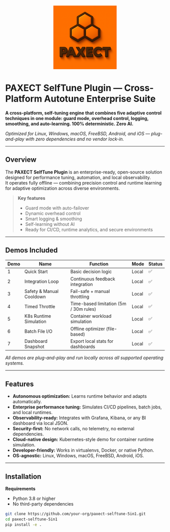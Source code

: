 <p align="center">
  <img src="ChatGPT%20Image%202%20okt%202025%2C%2022_33_51.png" alt="PAXECT logo" width="200"/>
</p>





# PAXECT SelfTune Plugin — Cross-Platform Autotune Enterprise Suite

**A cross-platform, self-tuning engine that combines five adaptive control techniques in one module: guard mode, overhead control, logging, smoothing, and auto-learning. 100% deterministic. Zero AI.**

_Optimized for Linux, Windows, macOS, FreeBSD, Android, and iOS — plug-and-play with zero dependencies and no vendor lock-in._

---

## Overview

The **PAXECT SelfTune Plugin** is an enterprise-ready, open-source solution designed for performance tuning, automation, and local observability.  
It operates fully offline — combining precision control and runtime learning for adaptive optimization across diverse environments.

> **Key features**
> - Guard mode with auto-failover  
> - Dynamic overhead control  
> - Smart logging & smoothing  
> - Self-learning without AI  
> - Ready for CI/CD, runtime analytics, and secure environments  

---

## Demos Included

| Demo | Name                      | Function                               | Mode   | Status |
| ---- | -------------------------- | -------------------------------------- | ------ | ------- |
| 1    | Quick Start                | Basic decision logic                   | Local  | ✅ |
| 2    | Integration Loop           | Continuous feedback integration        | Local  | ✅ |
| 3    | Safety & Manual Cooldown   | Fail-safe + manual throttling          | Local  | ✅ |
| 4    | Timed Throttle             | Time-based limitation (5m / 30m rules) | Local  | ✅ |
| 5    | K8s Runtime Simulation     | Container workload simulation          | Local  | ✅ |
| 6    | Batch File I/O             | Offline optimizer (file-based)         | Local  | ✅ |
| 7    | Dashboard Snapshot         | Export local stats for dashboards      | Local  | ✅ |

_All demos are plug-and-play and run locally across all supported operating systems._

---

## Features

- **Autonomous optimization:** Learns runtime behavior and adapts automatically.  
- **Enterprise performance tuning:** Simulates CI/CD pipelines, batch jobs, and local runtimes.  
- **Observability-ready:** Integrates with Grafana, Kibana, or any BI dashboard via local JSON.  
- **Security-first:** No network calls, no telemetry, no external dependencies.  
- **Cloud-native design:** Kubernetes-style demo for container runtime simulation.  
- **Developer-friendly:** Works in virtualenvs, Docker, or native Python.  
- **OS-agnostic:** Linux, Windows, macOS, FreeBSD, Android, iOS.  

---

## Installation

**Requirements**  
- Python 3.8 or higher  
- No third-party dependencies  

```bash
git clone https://github.com/your-org/paxect-selftune-5in1.git
cd paxect-selftune-5in1
pip install -e .


